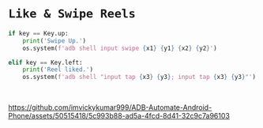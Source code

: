 # `Like & Swipe Reels`

```python
if key == Key.up:
    print('Swipe Up.')
    os.system(f'adb shell input swipe {x1} {y1} {x2} {y2}')

elif key == Key.left:
    print('Reel liked.')
    os.system(f'adb shell "input tap {x3} {y3}; input tap {x3} {y3}"')
```

<br>

https://github.com/imvickykumar999/ADB-Automate-Android-Phone/assets/50515418/5c993b88-ad5a-4fcd-8d41-32c9c7a96103

<!--

```python
def click(x, y, mess = 'click'):
    print(f'({mess}) : x, y : {x}, {y}')
    os.system(f'adb shell input tap {x} {y}')

for y in range(350, 1101, 250):
    for x in range(107, 612, 168):
        click(x, y)
```

<br>

https://github.com/imvickykumar999/ADB-Automate-Android-Phone/assets/50515418/97054053-f7cb-4cb9-b915-4186f4da8912


> ![app-opener](https://github.com/imvickykumar999/ADB-Automate-Android-Phone/assets/50515418/36edb589-5da2-4e47-9ca4-eedebe9e896c)
>
> https://github.com/imvickykumar999/ADB-Automate-Android-Phone/assets/50515418/13d98789-21ab-4c3e-961f-ee76d433e33b
>
> https://github.com/imvickykumar999/ADB-Automate-Android-Phone/assets/50515418/099ccb4c-4f55-40f8-a132-d69f42f5b934
>
> https://github.com/imvickykumar999/ADB-Automate-Android-Phone/assets/50515418/1f5dcb66-b6d4-488f-8a6a-b62352a9d388
>
> https://github.com/imvickykumar999/ADB-Automate-Android-Phone/assets/50515418/ff81393b-7c6d-47a9-aeeb-4958b02cb9c0



> ![image](https://github.com/imvickykumar999/ADB-Automate-Android-Phone/assets/50515418/7ac22a89-014a-400f-9fb4-34c1ab14dd40)

<br>

## >>> `Set Environment` *for* `ADB command`

`C:\Users\Vicky\Desktop\Repository\ADB-Automate-Android-Phone\ADB\`

<br>

> ![ss](https://github.com/imvickykumar999/ADB-Automate-Android-Phone/blob/main/static/Set%20ADB%20Environment.png?raw=true)
-->
